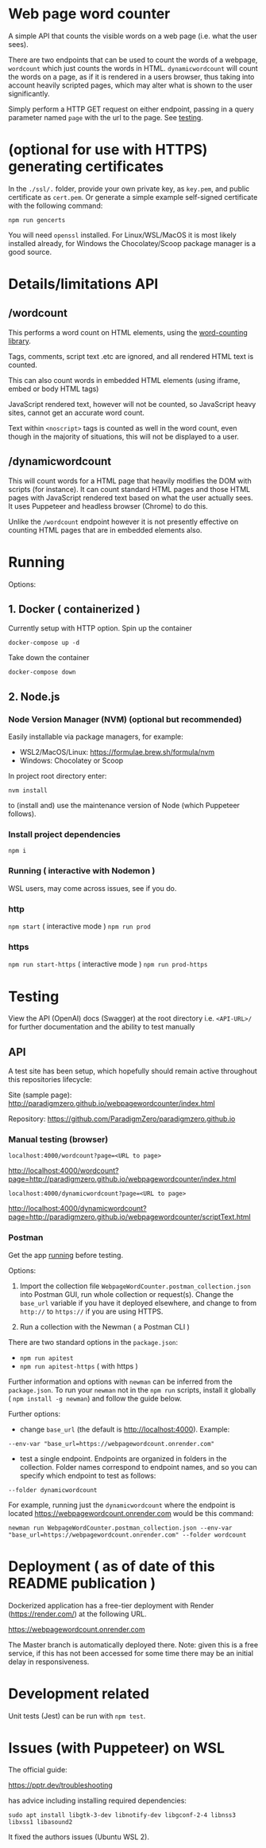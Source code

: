 # Web page word counter

A simple API that counts the visible words on a web page (i.e. what the user sees).

There are two endpoints that can be used to count the words of a webpage, `wordcount` which just counts the words in HTML. `dynamicwordcount` will count the words on a page, as if it is rendered in a users browser, thus taking into account heavily scripted pages, which may alter what is shown to the user significantly.

Simply perform a HTTP GET request on either endpoint, passing in a query parameter named `page` with the url to the page. See [testing](#testing).

# (optional for use with HTTPS) generating certificates

In the `./ssl/.` folder, provide your own private key, as `key.pem`, and public certificate as `cert.pem`. Or generate a simple example self-signed certificate with the following command:

`npm run gencerts`

You will need `openssl` installed. For Linux/WSL/MacOS it is most likely installed already, for Windows the Chocolatey/Scoop package manager is a good source.

# Details/limitations API

## /wordcount

This performs a word count on HTML elements, using the [word-counting library](https://www.npmjs.com/package/word-counting/).

Tags, comments, script text .etc are ignored, and all rendered HTML text is counted.

This can also count words in embedded HTML elements (using iframe, embed or body HTML tags)

JavaScript rendered text, however will not be counted, so JavaScript heavy sites, cannot get an accurate word count.

Text within `<noscript>` tags is counted as well in the word count, even though in the majority of situations, this will not be displayed to a user.

## /dynamicwordcount

This will count words for a HTML page that heavily modifies the DOM with scripts (for instance). It can count standard HTML pages and those HTML pages with JavaScript rendered text based on what the user actually sees. It uses Puppeteer and headless browser (Chrome) to do this.

Unlike the `/wordcount` endpoint however it is not presently effective on counting HTML pages that are in embedded elements also.

# Running

Options:

## 1. Docker ( containerized )

Currently setup with HTTP option. Spin up the container

`docker-compose up -d`

Take down the container

`docker-compose down`

## 2. Node.js

### Node Version Manager (NVM) (optional but recommended)

Easily installable via package managers, for example:

- WSL2/MacOS/Linux: <https://formulae.brew.sh/formula/nvm>
- Windows: Chocolatey or Scoop

In project root directory enter:

`nvm install`

to (install and) use the maintenance version of Node (which Puppeteer follows). 

### Install project dependencies

`npm i`

### Running ( interactive with Nodemon )

WSL users, may come across issues, see if you do.

### http

`npm start` ( interactive mode )
`npm run prod`

### https

`npm run start-https` ( interactive mode )
`npm run prod-https`

# Testing

View the API (OpenAI) docs (Swagger) at the root directory i.e. `<API-URL>/` for further documentation and the ability to test manually

## API

A test site has been setup, which hopefully should remain active throughout this repositories lifecycle:

Site (sample page):
<http://paradigmzero.github.io/webpagewordcounter/index.html>

Repository:
<https://github.com/ParadigmZero/paradigmzero.github.io>

### Manual testing (browser)

`localhost:4000/wordcount?page=<URL to page>`

<http://localhost:4000/wordcount?page=http://paradigmzero.github.io/webpagewordcounter/index.html>

`localhost:4000/dynamicwordcount?page=<URL to page>`

<http://localhost:4000/dynamicwordcount?page=http://paradigmzero.github.io/webpagewordcounter/scriptText.html>


### Postman

Get the app [running](#running) before testing.

Options:

1. Import the collection file `WebpageWordCounter.postman_collection.json` into Postman GUI, run whole collection or request(s). Change the `base_url` variable if you have it deployed elsewhere, and change to from `http://` to `https://` if you are using HTTPS.

2. Run a collection with the Newman ( a Postman CLI )

There are two standard options in the `package.json`:
- `npm run apitest`
- `npm run apitest-https` ( with https )

Further information and options with `newman` can be inferred from the `package.json`. To run your `newman` not in the `npm run` scripts, install it globally ( `npm install -g newman`) and follow the guide below.

Further options:

- change `base_url` (the default is <http://localhost:4000>). Example:

`--env-var "base_url=https://webpagewordcount.onrender.com"`

- test a single endpoint. Endpoints are organized in folders in the collection. Folder names correspond to endpoint names, and so you can specify which endpoint to test as follows:

`--folder dynamicwordcount`

For example, running just the `dynamicwordcount` where the endpoint is located <https://webpagewordcount.onrender.com> would be this command:

`newman run WebpageWordCounter.postman_collection.json --env-var "base_url=https://webpagewordcount.onrender.com" --folder wordcount`

# Deployment ( as of date of this README publication )

Dockerized application has a free-tier deployment with Render (<https://render.com/>) at the following URL.

<https://webpagewordcount.onrender.com>

The Master branch is automatically deployed there. Note: given this is a free service, if this has not been accessed for some time there may be an initial delay in responsiveness.

# Development related

Unit tests (Jest) can be run with `npm test`.

# Issues (with Puppeteer) on WSL

The official guide:

<https://pptr.dev/troubleshooting>

has advice including installing required dependencies:

`sudo apt install libgtk-3-dev libnotify-dev libgconf-2-4 libnss3 libxss1 libasound2`

It fixed the authors issues (Ubuntu WSL 2).